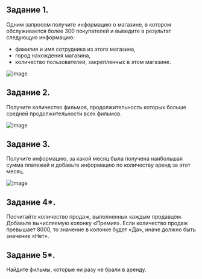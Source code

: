 ## Задание 1.
Одним запросом получите информацию о магазине, в котором обслуживается более 300 покупателей и выведите в результат следующую информацию:

* фамилия и имя сотрудника из этого магазина,
* город нахождения магазина,
* количество пользователей, закрепленных в этом магазине.

![image](https://github.com/RomanNikiforoff/devops-netology/blob/main/pic/12-4-1.png)

## Задание 2.
Получите количество фильмов, продолжительность которых больше средней продолжительности всех фильмов.

![image](https://github.com/RomanNikiforoff/devops-netology/blob/main/pic/12-4-2.png)

## Задание 3.
Получите информацию, за какой месяц была получена наибольшая сумма платежей и добавьте информацию по количеству аренд за этот месяц.

![image](https://github.com/RomanNikiforoff/devops-netology/blob/main/pic/12-4-3.png)

## Задание 4*.
Посчитайте количество продаж, выполненных каждым продавцом. Добавьте вычисляемую колонку «Премия». Если количество продаж превышает 8000, то значение в колонке будет «Да», иначе должно быть значение «Нет».

## Задание 5*.
Найдите фильмы, которые ни разу не брали в аренду.
